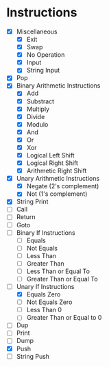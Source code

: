 # Instructions

- [X] Miscellaneous
    - [X] Exit
    - [X] Swap
    - [X] No Operation
    - [X] Input
    - [X] String Input
- [X] Pop
- [X] Binary Arithmetic Instructions
    - [X] Add
    - [X] Substract
    - [X] Multiply
    - [X] Divide
    - [X] Modulo
    - [X] And
    - [X] Or
    - [X] Xor
    - [X] Logical Left Shift
    - [X] Logical Right Shift
    - [X] Arithmetic Right Shift
- [X] Unary Arithmetic Instructions
    - [X] Negate (2's complement)
    - [X] Not (1's complement)
- [X] String Print
- [ ] Call
- [ ] Return
- [ ] Goto
- [ ] Binary If Instructions
    - [ ] Equals
    - [ ] Not Equals
    - [ ] Less Than
    - [ ] Greater Than
    - [ ] Less Than or Equal To
    - [ ] Greater Than or Equal To
- [ ] Unary If Instructions
    - [X] Equals Zero
    - [ ] Not Equals Zero
    - [ ] Less Than 0
    - [ ] Greater Than or Equal to 0
- [ ] Dup
- [ ] Print
- [ ] Dump
- [X] Push
- [ ] String Push
